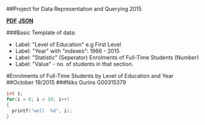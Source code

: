 ##Project for Data Representation and Querying 2015

**[PDF](http://www.cso.ie/webserviceclient/JSON-stattotable.aspx?tableid=EDA37)**
**[JSON](http://www.cso.ie/StatbankServices/StatbankServices.svc/jsonservice/responseinstance/EDA37)**



###Basic Template of data:

- Label: "Level of Education" e.g First Level
- Label: "Year" with "indexes": 1966 - 2015
- Label: "Statistic" (Seperator) Enrolments of Full-Time Students (Number)
- Label: "Value" - no. of students in that section.


#Enrolments of Full-Time Students by Level of Education and Year
##October 19/2015
###Niks Gurins G00315379

```c
int i;
for(i = 0; i < 10; i++)
{
  printf("well  %d", i);
}
```




